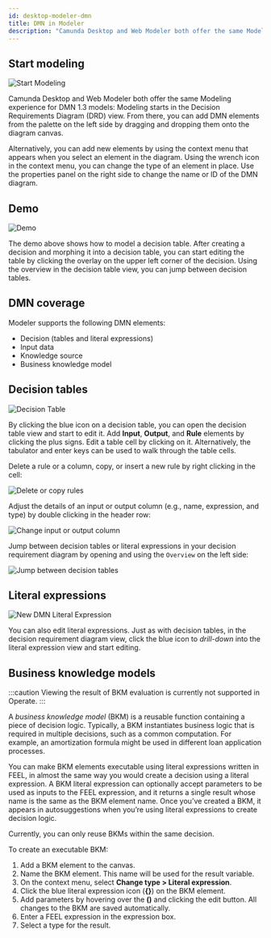 ```yaml
---
id: desktop-modeler-dmn
title: DMN in Modeler
description: "Camunda Desktop and Web Modeler both offer the same Modeling experience for DMN 1.3 models, with modeling starting in the Decision Requirements Diagram (DRD) view."
---
```


## Start modeling

![Start Modeling](assets/desktop-modeler-dmn/main.png)

Camunda Desktop and Web Modeler both offer the same Modeling experience for DMN 1.3 models: Modeling starts in the Decision Requirements Diagram (DRD) view. From there, you can add DMN elements from the palette on the left side by dragging and dropping them onto the diagram canvas.

Alternatively, you can add new elements by using the context menu that appears when you select an element in the diagram. Using the wrench icon in the context menu, you can change the type of an element in place. Use the properties panel on the right side to change the name or ID of the DMN diagram.

## Demo

![Demo](assets/desktop-modeler-dmn/demo.gif)

The demo above shows how to model a decision table. After creating a decision and morphing it into a decision table, you can start editing the table by clicking the overlay on the upper left corner of the decision. Using the overview in the decision table view, you can jump between decision tables.

## DMN coverage

Modeler supports the following DMN elements:

- Decision (tables and literal expressions)
- Input data
- Knowledge source
- Business knowledge model

## Decision tables

![Decision Table](assets/desktop-modeler-dmn/decision-table.png)

By clicking the blue icon on a decision table, you can open the decision table view and start to edit it. Add **Input**, **Output**, and **Rule** elements by clicking the plus signs. Edit a table cell by clicking on it. Alternatively, the tabulator and enter keys can be used to walk through the table cells.

Delete a rule or a column, copy, or insert a new rule by right clicking in the cell:

![Delete or copy rules](assets/desktop-modeler-dmn/dmn-modeler-right-click.png)

Adjust the details of an input or output column (e.g., name, expression, and type) by double clicking in the header row:

![Change input or output column](assets/desktop-modeler-dmn/dmn-modeler-double-click.png)

Jump between decision tables or literal expressions in your decision requirement diagram by opening and using the `Overview` on the left side:

![Jump between decision tables](assets/desktop-modeler-dmn/dmn-modeler-toggle-overview.png)

## Literal expressions

![New DMN Literal Expression](assets/desktop-modeler-dmn/literal-expression.png)

You can also edit literal expressions. Just as with decision tables, in the decision requirement diagram view, click the blue icon to _drill-down_ into the literal expression view and start editing.

## Business knowledge models

:::caution
Viewing the result of BKM evaluation is currently not supported in Operate.
:::

A _business knowledge model_ (BKM) is a reusable function containing a piece of decision logic. Typically, a BKM instantiates business logic that is required in multiple decisions, such as a common computation. For example, an amortization formula might be used in different loan application processes.

You can make BKM elements executable using literal expressions written in FEEL, in almost the same way you would create a decision using a literal expression. A BKM literal expression can optionally accept parameters to be used as inputs to the FEEL expression, and it returns a single result whose name is the same as the BKM element name. Once you’ve created a BKM, it appears in autosuggestions when you’re using literal expressions to create decision logic.

Currently, you can only reuse BKMs within the same decision.

To create an executable BKM:

1. Add a BKM element to the canvas.
2. Name the BKM element. This name will be used for the result variable.
3. On the context menu, select **Change type > Literal expression**.
4. Click the blue literal expression icon (**{}**) on the BKM element.
5. Add parameters by hovering over the **()** and clicking the edit button. All changes to the BKM are saved automatically.
6. Enter a FEEL expression in the expression box.
7. Select a type for the result.
